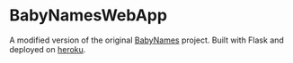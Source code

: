 # BabyNamesWebApp
A modified version of the original [BabyNames](https://github.com/EdleeDucay/BabyNames) project.
Built with Flask and deployed on [heroku](https://www.heroku.com/).
